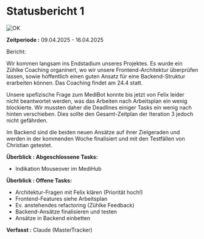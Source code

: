 Statusbericht 1
=============
![OK](./graphics/ok.jpg)

**Zeitperiode :** 09.04.2025 - 16.04.2025 

Bericht:

Wir kommen langsam ins Endstadium unseres Projektes. 
Es wurde ein Zühlke Coaching organinert, wo wir unsere Frontend-Architektur überprüfen lassen,
sowie hoffentlich einen guten Ansatz für eine Backend-Struktur erarbeiten können. Das Coaching findet am 24.4 statt.

Unsere spefizische Frage zum MediBot konnte bis jetzt von Felix leider nicht beantwortet werden, 
was das Arbeiten nach Arbeitsplan ein wenig blockierte. 
Wir mussten daher die Deadlines einiger Tasks ein wenig nach hinten verschieben. 
Dies sollte den Gesamt-Zeitplan der Iteration 3 jedoch nicht gefährden.

Im Backend sind die beiden neuen Ansätze auf ihrer Zielgeraden und 
werden in der kommenden Woche finalisiert und mit den Testfällen von Christian getestet.

**Überblick : Abgeschlossene Tasks:**

- Indikation Mouseover im MediHub


**Überblick : Offene Tasks:**

- Architektur-Fragen mit Felix klären (Priorität hoch!)
- Frontend-Features siehe Arbeitsplan
- Ev. anstehendes refactoring (Zühlke Feedback)
- Backend-Ansätze finalisieren und testen
- Ansätze in Backend einbetten

**Verfasst :** Claude (MasterTracker)
